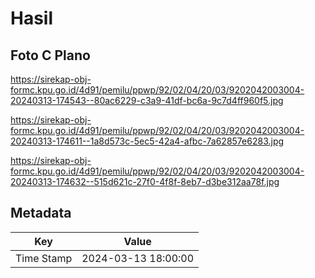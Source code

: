 # Hasil

## Foto C Plano

https://sirekap-obj-formc.kpu.go.id/4d91/pemilu/ppwp/92/02/04/20/03/9202042003004-20240313-174543--80ac6229-c3a9-41df-bc6a-9c7d4ff960f5.jpg

https://sirekap-obj-formc.kpu.go.id/4d91/pemilu/ppwp/92/02/04/20/03/9202042003004-20240313-174611--1a8d573c-5ec5-42a4-afbc-7a62857e6283.jpg

https://sirekap-obj-formc.kpu.go.id/4d91/pemilu/ppwp/92/02/04/20/03/9202042003004-20240313-174632--515d621c-27f0-4f8f-8eb7-d3be312aa78f.jpg


## Metadata

| Key        | Value               |
| ---------- | ------------------- |
| Time Stamp | 2024-03-13 18:00:00 |



